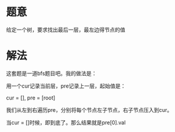 # 题意
给定一个树，要求找出最后一层，最左边得节点的值

# 解法
这套题是一道bfs题目吧。我的做法是：

用一个cur记录当前层，pre记录上一层，起始值是：

cur = [], pre = [root]

我们从左到右遍历pre，分别将每个节点左子节点，右子节点压入到cur。

当cur = []时候，即到底了。那么结果就是pre[0].val
